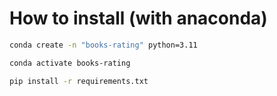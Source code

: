 # How to install (with anaconda)
```bash
conda create -n "books-rating" python=3.11

conda activate books-rating

pip install -r requirements.txt
```
